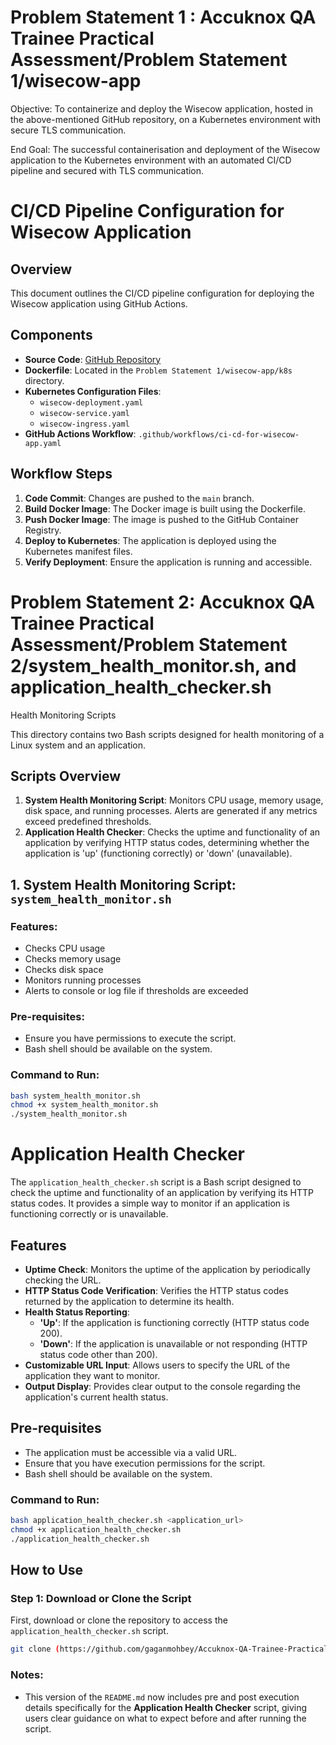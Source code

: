 # Problem Statement 1 : Accuknox QA Trainee Practical Assessment/Problem Statement 1/wisecow-app
Objective: To containerize and deploy the Wisecow application, hosted in the above-mentioned GitHub repository, on a Kubernetes environment with secure TLS communication.

End Goal: The successful containerisation and deployment of the Wisecow
application to the Kubernetes environment with an automated CI/CD pipeline and
secured with TLS communication.

# CI/CD Pipeline Configuration for Wisecow Application

## Overview
This document outlines the CI/CD pipeline configuration for deploying the Wisecow application using GitHub Actions.

## Components
- **Source Code**: [GitHub Repository](https://github.com/nyrahul/wisecow)
- **Dockerfile**: Located in the `Problem Statement 1/wisecow-app/k8s` directory.
- **Kubernetes Configuration Files**:
  - `wisecow-deployment.yaml`
  - `wisecow-service.yaml`
  - `wisecow-ingress.yaml`
- **GitHub Actions Workflow**: `.github/workflows/ci-cd-for-wisecow-app.yaml`

## Workflow Steps
1. **Code Commit**: Changes are pushed to the `main` branch.
2. **Build Docker Image**: The Docker image is built using the Dockerfile.
3. **Push Docker Image**: The image is pushed to the GitHub Container Registry.
4. **Deploy to Kubernetes**: The application is deployed using the Kubernetes manifest files.
5. **Verify Deployment**: Ensure the application is running and accessible.

# Problem Statement 2: Accuknox QA Trainee Practical Assessment/Problem Statement 2/system_health_monitor.sh, and application_health_checker.sh

Health Monitoring Scripts

This directory contains two Bash scripts designed for health monitoring of a Linux system and an application. 

## Scripts Overview

1. **System Health Monitoring Script**: Monitors CPU usage, memory usage, disk space, and running processes. Alerts are generated if any metrics exceed predefined thresholds.
4. **Application Health Checker**: Checks the uptime and functionality of an application by verifying HTTP status codes, determining whether the application is 'up' (functioning correctly) or 'down' (unavailable).

## 1. System Health Monitoring Script: `system_health_monitor.sh`


### Features:
- Checks CPU usage
- Checks memory usage
- Checks disk space
- Monitors running processes
- Alerts to console or log file if thresholds are exceeded

### Pre-requisites:
- Ensure you have permissions to execute the script.
- Bash shell should be available on the system.

### Command to Run:
```bash
bash system_health_monitor.sh
chmod +x system_health_monitor.sh
./system_health_monitor.sh
```

# Application Health Checker

The `application_health_checker.sh` script is a Bash script designed to check the uptime and functionality of an application by verifying its HTTP status codes. It provides a simple way to monitor if an application is functioning correctly or is unavailable.

## Features

- **Uptime Check**: Monitors the uptime of the application by periodically checking the URL.
- **HTTP Status Code Verification**: Verifies the HTTP status codes returned by the application to determine its health.
- **Health Status Reporting**:
  - **'Up'**: If the application is functioning correctly (HTTP status code 200).
  - **'Down'**: If the application is unavailable or not responding (HTTP status code other than 200).
- **Customizable URL Input**: Allows users to specify the URL of the application they want to monitor.
- **Output Display**: Provides clear output to the console regarding the application's current health status.

## Pre-requisites

- The application must be accessible via a valid URL.
- Ensure that you have execution permissions for the script.
- Bash shell should be available on the system.

### Command to Run:
```bash
bash application_health_checker.sh <application_url>
chmod +x application_health_checker.sh
./application_health_checker.sh
```

## How to Use

### Step 1: Download or Clone the Script
First, download or clone the repository to access the `application_health_checker.sh` script.

```bash
git clone (https://github.com/gaganmohbey/Accuknox-QA-Trainee-Practical-Assessment.git)
```
 


### Notes:
- This version of the `README.md` now includes pre and post execution details specifically for the **Application Health Checker** script, giving users clear guidance on what to expect before and after running the script.


